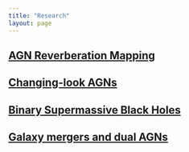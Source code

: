 ```yaml
---
title: "Research"
layout: page
---
```


## [AGN Reverberation Mapping](/researchs/RM/) 


## [Changing-look AGNs](/researchs/CL/) 


## [Binary Supermassive Black Holes](/researchs/BinaryAGN/)

## [Galaxy mergers and dual AGNs](/researchs/DualAGN/)
